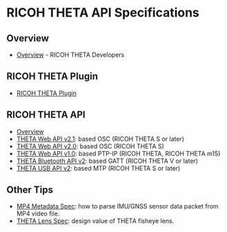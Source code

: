 # RICOH THETA API Specifications

## Overview

* [Overview](./core/products/theta.md) - RICOH THETA Developers  

## RICOH THETA Plugin

* [RICOH THETA Plugin](./ricoh-theta-plugin/README.md)  

## RICOH THETA API

* [Overview](./ricoh-theta-api/README.md)  
* [THETA Web API v2.1](./theta-web-api-v2.1/README.md): based OSC (RICOH THETA S or later)  
* [THETA Web API v2.0](./theta-web-api-v2.0/README.md): based OSC (RICOH THETA S)  
* [THETA Web API v1.0](./theta-web-api-v1.0/README.md): based PTP-IP (RICOH THETA, RICOH THETA m15)  
* [THETA Bluetooth API v2](./theta-bluetooth-api/README.md): based GATT (RICOH THETA V or later)  
* [THETA USB API v2](./theta-usb-api/README.md): based MTP (RICOH THETA S or later)  

## Other Tips

* [MP4 Metadata Spec](./theta-metadata/README.md): how to parse IMU/GNSS sensor data packet from MP4 video file.
* [THETA Lens Spec](./theta-lens/README.md): design value of THETA fisheye lens.
